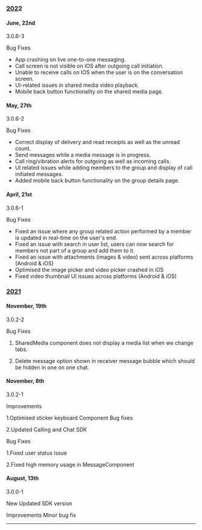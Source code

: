 ### [202](https://www.cometchat.com/docs/vue-chat-ui-kit/release-notes----#2021)2

#### June, 22nd

3.0.6-3

Bug Fixes

- App crashing on live one-to-one messaging.
- Call screen is not visible on IOS after outgoing call initiation.
- Unable to receive calls on IOS when the user is on the conversation screen.
- UI-related issues in shared media video playback.
- Mobile back button functionality on the shared media page.

#### May, 27th

3.0.6-2

Bug Fixes

- Correct display of delivery and read receipts as well as the unread count.
- Send messages while a media message is in progress.
- Call ring/vibration alerts for outgoing as well as incoming calls.
- UI related issues while adding members to the group and display of call initiated messages.
- Added mobile back button functionality on the group details page.

#### April, 21st

3.0.6-1

Bug Fixes

- Fixed an issue where any group related action performed by a member is updated in real-time on the user's end.
- Fixed an issue with search in user list, users can now search for members not part of a group and add them to it.
- Fixed an issue with attachments (images & video) sent across platforms (Android & iOS)
- Optimised the image picker and video picker crashed in iOS
- Fixed video thumbnail UI issues across platforms (Android & iOS)

### [2021](https://www.cometchat.com/docs/vue-chat-ui-kit/release-notes----#2021)

#### November, 19th

3.0.2-2

Bug Fixes

1) SharedMedia component does not display a media list when we change tabs.

2) Delete message option shown in receiver message bubble which should be hidden in one on one chat.

#### November, 8th

3.0.2-1

Improvements

1.Optimised sticker keyboard Component
Bug fixes 

2.Updated Calling and Chat SDK

Bug Fixes 

1.Fixed user status issue 

2.Fixed high memory usage in MessageComponent

#### August, 13th

3.0.0-1

New Updated SDK version

Improvements Minor bug fix

---